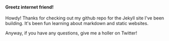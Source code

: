 #### Greetz internet friend!

Howdy! Thanks for checking out my github repo for the Jekyll site I've been building. It's been fun learning about markdown and static websites. 

Anyway, if you have any questions, give me a holler on Twitter!
